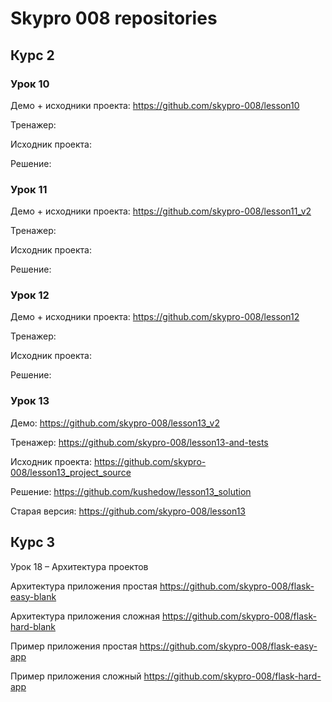 # Skypro 008 repositories


## Курс 2

### Урок 10

Демо + исходники проекта: https://github.com/skypro-008/lesson10

Тренажер:

Исходник проекта:

Решение:

### Урок 11

Демо + исходники проекта: https://github.com/skypro-008/lesson11_v2

Тренажер:

Исходник проекта:

Решение:

### Урок 12

Демо + исходники проекта: https://github.com/skypro-008/lesson12

Тренажер: 

Исходник проекта:

Решение:

### Урок 13

Демо: https://github.com/skypro-008/lesson13_v2

Тренажер: https://github.com/skypro-008/lesson13-and-tests

Исходник проекта: https://github.com/skypro-008/lesson13_project_source

Решение: https://github.com/kushedow/lesson13_solution

Старая версия: https://github.com/skypro-008/lesson13


## Курс 3

Урок 18 – Архитектура проектов

Архитектура приложения простая https://github.com/skypro-008/flask-easy-blank

Архитектура приложения сложная https://github.com/skypro-008/flask-hard-blank


Пример приложения простая https://github.com/skypro-008/flask-easy-app

Пример приложения сложный https://github.com/skypro-008/flask-hard-app

